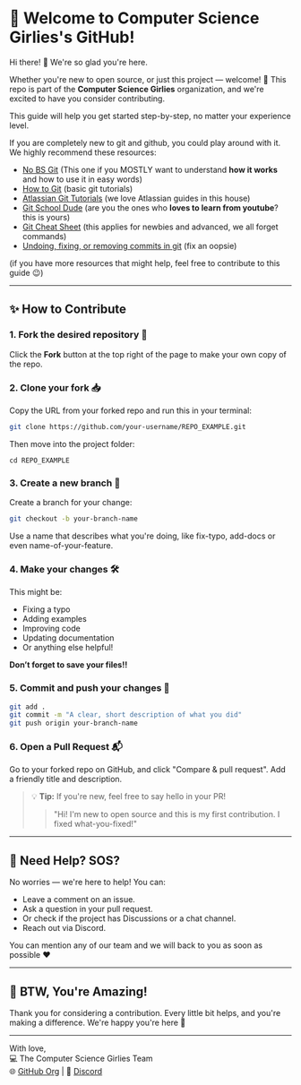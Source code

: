 # 🌱 Welcome to Computer Science Girlies's GitHub!

Hi there! 👋 We're so glad you're here.

Whether you're new to open source, or just this project — welcome! 🎉 This repo is part of the **Computer Science Girlies** organization, and we're excited to have you consider contributing.

This guide will help you get started step-by-step, no matter your experience level.

If you are completely new to git and github, you could play around with it. We highly recommend these resources:

- [No BS Git](https://maciejb2k.github.io/no-bs-git/) (This one if you MOSTLY want to understand **how it works** and how to use it in easy words)
- [How to Git](https://www.deployhq.com/git) (basic git tutorials)
- [Atlassian Git Tutorials](https://www.atlassian.com/git/tutorials) (we love Atlassian guides in this house)
- [Git School Dude](https://www.youtube.com/c/DanGitschoolDude) (are you the ones who **loves to learn from youtube**? this is yours)
- [Git Cheat Sheet](https://github.com/arslanbilal/git-cheat-sheet) (this applies for newbies and advanced, we all forget commands)
- [Undoing, fixing, or removing commits in git](https://sethrobertson.github.io/GitFixUm/fixup.html) (fix an oopsie)


(if you have more resources that might help, feel free to contribute to this guide 😉)

---

## ✨ How to Contribute

### 1. Fork the desired repository 🍴

Click the **Fork** button at the top right of the page to make your own copy of the repo.

### 2. Clone your fork 📥

Copy the URL from your forked repo and run this in your terminal:

```bash
git clone https://github.com/your-username/REPO_EXAMPLE.git
```

Then move into the project folder:

```
cd REPO_EXAMPLE
```

### 3. Create a new branch 🌿

Create a branch for your change:

```bash
git checkout -b your-branch-name
```

Use a name that describes what you're doing, like fix-typo, add-docs or even name-of-your-feature.

### 4. Make your changes 🛠️

This might be:

- Fixing a typo
- Adding examples
- Improving code
- Updating documentation
- Or anything else helpful!

**Don’t forget to save your files!!**

### 5. Commit and push your changes 💾

```bash
git add .
git commit -m "A clear, short description of what you did"
git push origin your-branch-name
```

### 6. Open a Pull Request 📬
Go to your forked repo on GitHub, and click "Compare & pull request". Add a friendly title and description.

> 💡 **Tip:** 
> If you're new, feel free to say hello in your PR!
>> "Hi! I'm new to open source and this is my first contribution. I fixed what-you-fixed!"


---

## 💬 Need Help? SOS?
No worries — we're here to help! You can:
- Leave a comment on an issue.
- Ask a question in your pull request.
- Or check if the project has Discussions or a chat channel.
- Reach out via Discord.

You can mention any of our team and we will back to you as soon as possible ❤️

---

## 🥳 BTW, You're Amazing!

Thank you for considering a contribution. Every little bit helps, and you're making a difference. We're happy you're here 💛

---

With love,  
💻 The Computer Science Girlies Team  
🌐 [GitHub Org](https://github.com/Computer-Science-Girlies) | 💬 [Discord](https://discord.gg/uqMwZvXHBE)
